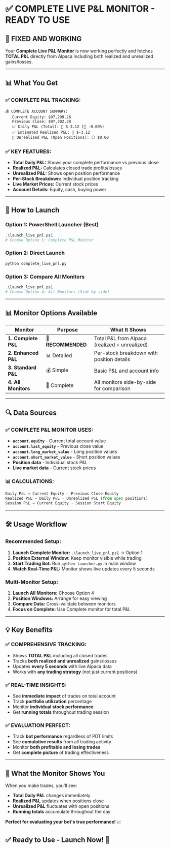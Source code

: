 # ✅ COMPLETE LIVE P&L MONITOR - READY TO USE

## 🎯 **FIXED AND WORKING**

Your **Complete Live P&L Monitor** is now working perfectly and fetches **TOTAL P&L** directly from Alpaca including both realized and unrealized gains/losses.

---

## 📊 **What You Get**

### **✅ COMPLETE P&L TRACKING:**
```
💰 COMPLETE ACCOUNT SUMMARY:
   Current Equity: $97,299.26
   Previous Close: $97,302.38
   📈 Daily P&L (Total): 🔴 $-3.12 (🔴 -0.00%)
   ✅ Estimated Realized P&L: 🔴 $-3.12
   💎 Unrealized P&L (Open Positions): ⚪ $0.00
```

### **✅ KEY FEATURES:**
- **Total Daily P&L:** Shows your complete performance vs previous close
- **Realized P&L:** Calculates closed trade profits/losses  
- **Unrealized P&L:** Shows open position performance
- **Per-Stock Breakdown:** Individual position tracking
- **Live Market Prices:** Current stock prices
- **Account Details:** Equity, cash, buying power

---

## 🚀 **How to Launch**

### **Option 1: PowerShell Launcher (Best)**
```powershell
.\launch_live_pnl.ps1
# Choose Option 1: Complete P&L Monitor
```

### **Option 2: Direct Launch**
```bash
python complete_live_pnl.py
```

### **Option 3: Compare All Monitors**
```powershell
.\launch_live_pnl.ps1
# Choose Option 4: All Monitors (Side by side)
```

---

## 📊 **Monitor Options Available**

| Monitor | Purpose | What It Shows |
|---------|---------|---------------|
| **1. Complete P&L** | 🎯 **RECOMMENDED** | Total P&L from Alpaca (realized + unrealized) |
| **2. Enhanced P&L** | 📊 Detailed | Per-stock breakdown with position details |
| **3. Standard P&L** | 💰 Simple | Basic P&L and account info |
| **4. All Monitors** | 🚀 Complete | All monitors side-by-side for comparison |

---

## 🔍 **Data Sources**

### **✅ COMPLETE P&L MONITOR USES:**
- **`account.equity`** - Current total account value
- **`account.last_equity`** - Previous close value  
- **`account.long_market_value`** - Long position values
- **`account.short_market_value`** - Short position values
- **Position data** - Individual stock P&L
- **Live market data** - Current stock prices

### **📊 CALCULATIONS:**
```python
Daily P&L = Current Equity - Previous Close Equity
Realized P&L = Daily P&L - Unrealized P&L (from open positions)
Session P&L = Current Equity - Session Start Equity
```

---

## 🛠️ **Usage Workflow**

### **Recommended Setup:**
1. **Launch Complete Monitor:** `.\launch_live_pnl.ps1` → Option 1
2. **Position External Window:** Keep monitor visible while trading
3. **Start Trading Bot:** Run `python launcher.py` in main window
4. **Watch Real-Time P&L:** Monitor shows live updates every 5 seconds

### **Multi-Monitor Setup:**
1. **Launch All Monitors:** Choose Option 4
2. **Position Windows:** Arrange for easy viewing
3. **Compare Data:** Cross-validate between monitors
4. **Focus on Complete:** Use Complete monitor for total P&L

---

## 💡 **Key Benefits**

### **✅ COMPREHENSIVE TRACKING:**
- Shows **TOTAL P&L** including all closed trades
- Tracks **both realized and unrealized** gains/losses
- Updates **every 5 seconds** with live Alpaca data
- Works with **any trading strategy** (not just current positions)

### **✅ REAL-TIME INSIGHTS:**
- See **immediate impact** of trades on total account
- Track **portfolio utilization** percentage  
- Monitor **individual stock performance**
- Get **running totals** throughout trading session

### **✅ EVALUATION PERFECT:**
- Track **bot performance** regardless of PDT limits
- See **cumulative results** from all trading activity
- Monitor **both profitable and losing trades**
- Get **complete picture** of trading effectiveness

---

## 🚨 **What the Monitor Shows You**

When you make trades, you'll see:
- **Total Daily P&L** changes immediately
- **Realized P&L** updates when positions close
- **Unrealized P&L** fluctuates with open positions  
- **Running totals** accumulate throughout the day

**Perfect for evaluating your bot's true performance!** 📈

## ✅ Ready to Use - Launch Now! 🚀
